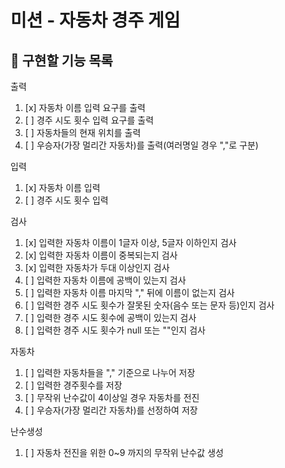 # 미션 - 자동차 경주 게임

## 🚀 구현할 기능 목록

출력

1. [x] 자동차 이름 입력 요구를 출력
2. [ ] 경주 시도 횟수 입력 요구를 출력
3. [ ] 자동차들의 현재 위치를 출력
4. [ ] 우승자(가장 멀리간 자동차)를 출력(여러명일 경우 ","로 구분)

입력

1. [x] 자동차 이름 입력
2. [ ] 경주 시도 횟수 입력

검사

1. [x] 입력한 자동차 이름이 1글자 이상, 5글자 이하인지 검사
2. [x] 입력한 자동차 이름이 중복되는지 검사
3. [x] 입력한 자동차가 두대 이상인지 검사
4. [ ] 입력한 자동차 이름에 공백이 있는지 검사
5. [ ] 입력한 자동차 이름 마지막 "," 뒤에 이름이 없는지 검사
6. [ ] 입력한 경주 시도 횟수가 잘못된 숫자(음수 또는 문자 등)인지 검사
7. [ ] 입력한 경주 시도 횟수에 공백이 있는지 검사
8. [ ] 입력한 경주 시도 횟수가 null 또는 ""인지 검사

자동차

1. [ ] 입력한 자동차들을 "," 기준으로 나누어 저장
2. [ ] 입력한 경주횟수를 저장
3. [ ] 무작위 난수값이 4이상일 경우 자동차를 전진
4. [ ] 우승자(가장 멀리간 자동차)를 선정하여 저장

난수생성

1. [ ] 자동차 전진을 위한 0~9 까지의 무작위 난수값 생성

<br>
